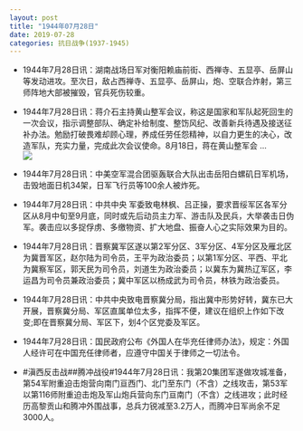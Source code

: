 ```yaml
---
layout: post
title: "1944年07月28日"
date: 2019-07-28
categories: 抗日战争(1937-1945)
---
```


<meta name="referrer" content="no-referrer" />

- 1944年7月28日讯：湖南战场日军对衡阳赖庙前街、西禅寺、五显亭、岳屏山等发动进攻。至次日，敌占西禅寺、五显亭、岳屏山，炮、空联合炸射，第三师阵地大部被摧毁，官兵死伤较重。 

- 1944年7月28日讯：蒋介石主持黄山整军会议，称这是国家和军队起死回生的一次会议，指示调整部队、确定补给制度、整饬风纪、改善新兵待遇及接送征补办法。勉励打破畏难却顾心理，养成任劳任怨精神，以自力更生的决心，改造军队，充实力量，完成此次会议使命。8月18日，蒋在黄山整军会 ... <br/><img src="https://wx3.sinaimg.cn/large/aca367d8ly1g5ft00xn69j20c80cwmxc.jpg" />

- 1944年7月28日讯：中美空军混合团驱轰联合大队出击岳阳白螺矶日军机场，击毁地面日机34架，日军飞行员等100余人被炸死。 

- 1944年7月28日讯：中共中央 军委致电林枫、吕正操，要求晋绥军区各军分区从8月中旬至9月底，同时或先后动员主力军、游击队及民兵，大举袭击日伪军。袭击应以多捉俘虏、多缴物资、扩大地盘、振奋人心之实际效果为目的。 

- 1944年7月28日讯：晋察冀军区遂以第2军分区、3军分区、4军分区及雁北区为冀晋军区，赵尔陆为司令员，王平为政治委员；以第1军分区、平西、平北为冀察军区，郭天民为司令员，刘道生为政治委员；以冀东为冀热辽军区，李运昌为司令员兼政治委员；冀中军区以杨成武为司令员，林铁为政治委员。 

- 1944年7月28日讯：中共中央致电晋察冀分局，指出冀中形势好转，冀东已大开展，晋察冀分局、军区直属单位太多，指挥不便，建议在组织上作如下改变;即在晋察冀分局、军区下，划4个区党委及军区。 

- 1944年7月28日讯：国民政府公布《外国人在华充任律师办法》，规定：外国人经许可在中国充任律师者，应遵守中国关于律师之一切法令。 

- #滇西反击战##腾冲战役#1944年7月28日讯：我第20集团军遂做攻城准备，第54军附重迫击炮营向南门亘西门、北门至东门（不含）之线攻击，第53军以第116师附重迫击炮及军山炮兵营向东门亘南门（不含）之线进攻；此时经历高黎贡山和腾冲外围战事，总兵力锐减至3.2万人，而腾冲日军尚余不足3000人。 


